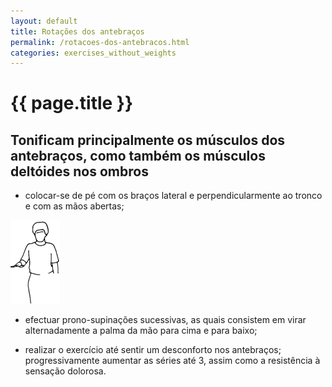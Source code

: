 ```yaml
---
layout: default
title: Rotações dos antebraços
permalink: /rotacoes-dos-antebracos.html
categories: exercises_without_weights
---
```


# {{ page.title }}

## Tonificam principalmente os músculos dos antebraços, como também os músculos deltóides nos ombros

* colocar-se de pé com os braços lateral e perpendicularmente ao tronco e com as mãos abertas;

![Rotações dos antebraços](assets/torcoes-do-tronco-deitado_clip_image004.gif)

* efectuar prono-supinações sucessivas, as quais consistem em virar alternadamente a palma da mão para cima e para baixo;

* realizar o exercício até sentir um desconforto nos antebraços; progressivamente aumentar as séries até 3, assim como a resistência à sensação dolorosa.
